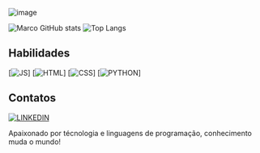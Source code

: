 ![image](https://github.com/user-attachments/assets/3645442d-d7f9-46f9-9750-f5a557155a32)

![Marco GitHub stats](https://github-readme-stats.vercel.app/api?username=ItsMarcoFreitas&show_icons=true&theme=radical)
![Top Langs](https://github-readme-stats.vercel.app/api/top-langs/?username=ItsMarcoFreitas&layout=compact)
## Habilidades

[![JS](https://img.shields.io/badge/JavaScript-F7DF1E?style=for-the-badge&logo=javascript&logoColor=black)]
[![HTML](https://img.shields.io/badge/HTML-239120?style=for-the-badge&logo=html5&logoColor=white)]
[![CSS](https://img.shields.io/badge/CSS-239120?&style=for-the-badge&logo=css3&logoColor=white)]
[![PYTHON](https://img.shields.io/badge/Python-14354C?style=for-the-badge&logo=python&logoColor=white)]

## Contatos

[![LINKEDIN](https://img.shields.io/badge/LinkedIn-0077B5?style=for-the-badge&logo=linkedin&logoColor=white)](https://www.linkedin.com/in/imarcofreitas)

Apaixonado por técnologia e linguagens de programação, conhecimento muda o mundo!

